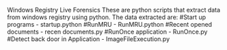 Windows Registry Live Forensics
These are python scripts that extract data from windows registry using python.
The data extracted are:
#Start up programs - startup.python
#RunMRU - RunMRU.python
#Recent opened documents - recen documents.py
#RunOnce application - RunOnce.py
#Detect back door in Application  - ImageFileExecution.py